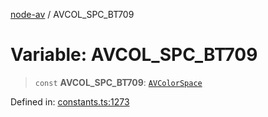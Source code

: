 [node-av](../globals.md) / AVCOL\_SPC\_BT709

# Variable: AVCOL\_SPC\_BT709

> `const` **AVCOL\_SPC\_BT709**: [`AVColorSpace`](../type-aliases/AVColorSpace.md)

Defined in: [constants.ts:1273](https://github.com/seydx/av/blob/f8631fc881b394300b1479f511d55cf1c370a87f/src/constants/constants.ts#L1273)
